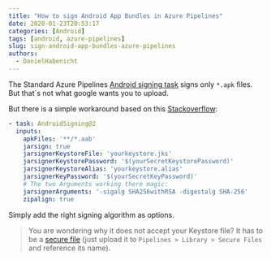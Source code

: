 ```yaml
---
title: "How to sign Android App Bundles in Azure Pipelines"
date: 2020-01-23T20:53:17
categories: [Android]
tags: [android, azure-pipelines]
slug: sign-android-app-bundles-azure-pipelines
authors:
  - DanielHabenicht
---
```


The Standard Azure Pipelines [Android signing task][1] signs only `*.apk` files. But that`s not what google wants you to upload. 

<!-- more -->

But there is a simple workaround based on this [Stackoverflow][2]:

```yaml
- task: AndroidSigning@2
  inputs:
    apkFiles: '**/*.aab'
    jarsign: true
    jarsignerKeystoreFile: 'yourkeystore.jks'
    jarsignerKeystorePassword: '$(yourSecretKeystorePassword)'
    jarsignerKeystoreAlias: 'yourkeystore.alias'
    jarsignerKeyPassword: '$(yourSecretKeyPassword)'
    # The two Arguments working there magic:
    jarsignerArguments: '-sigalg SHA256withRSA -digestalg SHA-256'
    zipalign: true
```
Simply add the right signing algorithm as options.

> You are wondering why it does not accept your Keystore file? It has to be a [secure file][3] (just upload it to `Pipelines > Library > Secure Files` and reference its name).


[1]: https://docs.microsoft.com/en-us/azure/devops/pipelines/tasks/build/android-signing?view=azure-devops
[2]: https://stackoverflow.com/a/54376038/9277073
[3]: https://docs.microsoft.com/en-us/azure/devops/pipelines/library/secure-files?view=azure-devops
